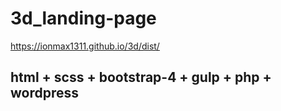 # 3d_landing-page

https://ionmax1311.github.io/3d/dist/

## **html + scss + bootstrap-4 + gulp + php + wordpress**
